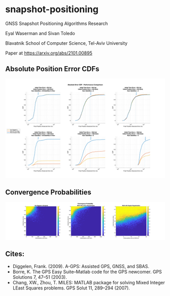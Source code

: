 # snapshot-positioning
GNSS Snapshot Positioning Algorithms Research

Eyal Waserman and Sivan Toledo

Blavatnik School of Computer Science, Tel-Aviv University

Paper at https://arxiv.org/abs/2101.00895

## Absolute Position Error CDFs
![](results/performance_comparison.png)

## Convergence Probabilities
![](results/convergence_probability.png)

## Cites:
* Diggelen, Frank. (2009). A-GPS: Assisted GPS, GNSS, and SBAS. 
* Borre, K. The GPS Easy Suite–Matlab code for the GPS newcomer. GPS Solutions 7, 47–51 (2003).
* Chang, XW., Zhou, T. MILES: MATLAB package for solving Mixed Integer LEast Squares problems. GPS Solut 11, 289–294 (2007).
